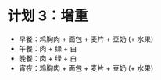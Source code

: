 # 计划 3：增重

- 早餐：鸡胸肉 + 面包 + 麦片 + 豆奶 (+ 水果)
- 午餐：肉 + 绿 + 白
- 晚餐：肉 + 绿 + 白
- 宵夜：鸡胸肉 + 面包 + 麦片 + 豆奶 (+ 水果)

